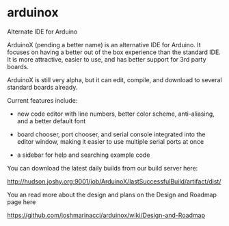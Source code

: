 arduinox
========

Alternate IDE for Arduino

ArduinoX (pending a better name) is an alternative IDE for Arduino. It focuses on
having a better out of the box experience than the standard IDE. It is more
attractive, easier to use, and has better support for 3rd party boards.

ArduinoX is still very alpha, but it can edit, compile, and download to several
standard boards already.

Current features include:

* new code editor with line numbers, better color scheme, anti-aliasing, and a
better default font

* board chooser, port chooser, and serial console integrated into the editor 
window, making it easier to use multiple serial ports at once

* a sidebar for help and searching example code


You can download the latest daily builds from our build server here:

http://hudson.joshy.org:9001/job/ArduinoX/lastSuccessfulBuild/artifact/dist/


You an read more about the design and plans on the Design and Roadmap page here

https://github.com/joshmarinacci/arduinox/wiki/Design-and-Roadmap

